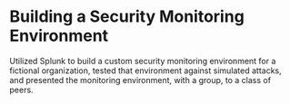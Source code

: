 # Building a Security Monitoring Environment

Utilized Splunk to build a custom security monitoring environment for a fictional organization, tested that environment against simulated attacks, and presented the monitoring environment, with a group, to a class of peers.
